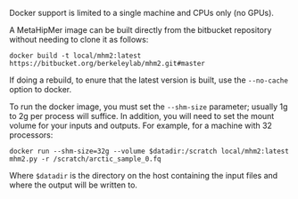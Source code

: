 Docker support is limited to a single machine and CPUs only (no GPUs).

A MetaHipMer image can be built directly from the bitbucket repository without needing to clone it as follows:

`docker build -t local/mhm2:latest https://bitbucket.org/berkeleylab/mhm2.git#master`

If doing a rebuild, to enure that the latest version is built, use the `--no-cache` option to docker.

To run the docker image, you must set the `--shm-size` parameter; usually 1g to 2g per process will suffice. In addition, you will need to set the mount volume for your inputs and outputs. For example, for a machine with 32 processors:

`docker run --shm-size=32g --volume $datadir:/scratch local/mhm2:latest mhm2.py -r /scratch/arctic_sample_0.fq`

Where `$datadir` is the directory on the host containing the input files and where the output will be written to.
